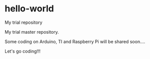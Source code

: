# hello-world
My trial repository

My trial master repository.

Some coding on Arduino, TI and Raspberry Pi will be shared soon....

Let's go coding!!!

